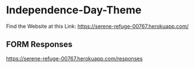 # Independence-Day-Theme
Find the Website at this Link: https://serene-refuge-00767.herokuapp.com/
## FORM Responses
https://serene-refuge-00767.herokuapp.com/responses
